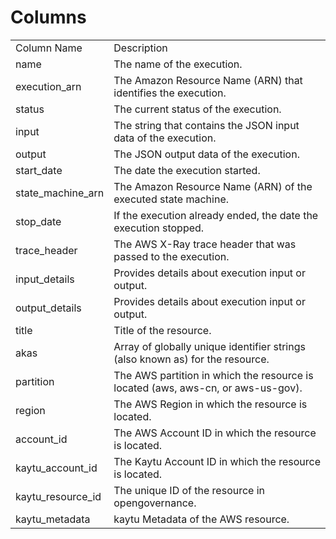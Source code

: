 # Columns  

<table>
	<tr><td>Column Name</td><td>Description</td></tr>
	<tr><td>name</td><td>The name of the execution.</td></tr>
	<tr><td>execution_arn</td><td>The Amazon Resource Name (ARN) that identifies the execution.</td></tr>
	<tr><td>status</td><td>The current status of the execution.</td></tr>
	<tr><td>input</td><td>The string that contains the JSON input data of the execution.</td></tr>
	<tr><td>output</td><td>The JSON output data of the execution.</td></tr>
	<tr><td>start_date</td><td>The date the execution started.</td></tr>
	<tr><td>state_machine_arn</td><td>The Amazon Resource Name (ARN) of the executed state machine.</td></tr>
	<tr><td>stop_date</td><td>If the execution already ended, the date the execution stopped.</td></tr>
	<tr><td>trace_header</td><td>The AWS X-Ray trace header that was passed to the execution.</td></tr>
	<tr><td>input_details</td><td>Provides details about execution input or output.</td></tr>
	<tr><td>output_details</td><td>Provides details about execution input or output.</td></tr>
	<tr><td>title</td><td>Title of the resource.</td></tr>
	<tr><td>akas</td><td>Array of globally unique identifier strings (also known as) for the resource.</td></tr>
	<tr><td>partition</td><td>The AWS partition in which the resource is located (aws, aws-cn, or aws-us-gov).</td></tr>
	<tr><td>region</td><td>The AWS Region in which the resource is located.</td></tr>
	<tr><td>account_id</td><td>The AWS Account ID in which the resource is located.</td></tr>
	<tr><td>kaytu_account_id</td><td>The Kaytu Account ID in which the resource is located.</td></tr>
	<tr><td>kaytu_resource_id</td><td>The unique ID of the resource in opengovernance.</td></tr>
	<tr><td>kaytu_metadata</td><td>kaytu Metadata of the AWS resource.</td></tr>
</table>